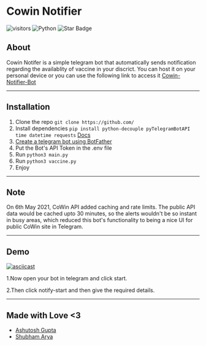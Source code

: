 # Cowin Notifier
![visitors](https://visitor-badge.laobi.icu/badge?page\_id=m3tac1ph4r.Cowin-Notifier)
![Python](https://img.shields.io/badge/-Python-000000?style=flat&logo=python)
<img src="https://img.shields.io/static/v1?label=%F0%9F%8C%9F&message=If%20Useful&style=style=flat&color=BC4E99" alt="Star Badge"/>

## About
Cowin Notifer is a simple telegram bot that automatically sends notification regarding the availablity of vaccine in your discrict.
You can host it on your personal device or you can use the following link to access it
[Cowin-Notifier-Bot](http://t.me/notifycowin_bot)

---
## Installation
1. Clone the repo  `git clone https://github.com/`
2. Install dependencies `pip install python-decouple pyTelegramBotAPI time datetime requests`  [Docs](https://pypi.org/project/pyTelegramBotAPI/)
4. [Create a telegram bot using BotFather](https://sendpulse.com/knowledge-base/chatbot/create-telegram-chatbot)
5. Put the Bot's API Token in the .env file
6. Run  `python3 main.py`
7. Run  `python3 vaccine.py`
8. Enjoy
---
## Note
On 6th May 2021, CoWin API added caching and rate limits. The public API data would be cached upto 30 minutes, so the alerts wouldn't be so instant in busy areas, which reduced this bot's functionality to being a nice UI for public CoWin site in Telegram.

---
## Demo
[![asciicast](https://asciinema.org/a/419770.svg)](https://asciinema.org/a/419770)

1.Now open your bot in telegram and click start.

2.Then click notify-start and then give the required details.


---
## Made with Love <3 
* [Ashutosh Gupta](https://www.linkedin.com/in/ashutoshg547/)
* [Shubham Arya](https://github.com/ev1lm0rty)

